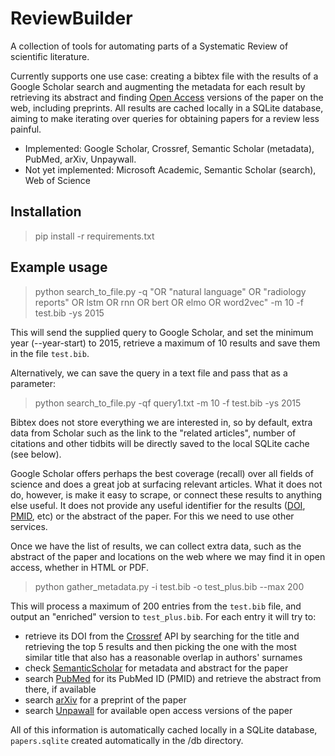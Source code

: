 # ReviewBuilder
A collection of tools for automating parts of a Systematic Review of scientific literature.

Currently supports one use case: creating a bibtex file with the results of a Google Scholar search and augmenting the metadata for each result by retrieving its abstract and finding [Open Access](https://en.wikipedia.org/wiki/Open_access) versions of the paper on the web, including preprints. All results are cached locally in a SQLite database, aiming to make iterating over queries for obtaining papers for a review less painful.

- Implemented: Google Scholar, Crossref, Semantic Scholar (metadata), PubMed, arXiv, Unpaywall.
- Not yet implemented: Microsoft Academic, Semantic Scholar (search), Web of Science

## Installation

> pip install -r requirements.txt

## Example usage

> python search_to_file.py -q "OR \"natural language\" OR \"radiology reports\" OR lstm OR rnn OR bert OR elmo OR word2vec" -m 10 -f test.bib -ys 2015

This will send the supplied query to Google Scholar, and set the minimum year (--year-start) to 2015, retrieve a maximum of 10 results and save them in the file `test.bib`. 

Alternatively, we can save the query in a text file and pass that as a parameter:

> python search_to_file.py -qf query1.txt -m 10 -f test.bib -ys 2015

Bibtex does not store everything we are interested in, so by default, extra data from Scholar such as the link to the "related articles", number of citations and other tidbits will be directly saved to the local SQLite cache (see below).

Google Scholar offers perhaps the best coverage (recall) over all fields of science and does a great job at surfacing relevant articles. What it does not do, however, is make it easy to scrape, or connect these results to anything else useful. It does not provide any useful identifier for the results ([DOI](http://www.doi.org/), [PMID](https://www.ncbi.nlm.nih.gov/pmc/pmctopmid/), etc) or the abstract of the paper.  For this we need to use other services.

Once we have the list of results, we can collect extra data, such as the abstract of the paper and locations on the web where we may find it in open access, whether in HTML or PDF.

> python gather_metadata.py -i test.bib -o test_plus.bib --max 200

This will process a maximum of 200 entries from the `test.bib` file, and output an "enriched" version to `test_plus.bib`. For each entry it will try to:
- retrieve its DOI from the [Crossref](http://www.crossref.org/) API by searching for the title and retrieving the top 5 results and then picking the one with the most similar title that also has a reasonable overlap in authors' surnames
- check [SemanticScholar](http://www.semanticscholar.org/) for metadata and abstract for the paper
- search [PubMed](http://www.ncbi.nlm.nih.gov/pubmed/) for its PubMed ID (PMID) and retrieve the abstract from there, if available
- search [arXiv](http://arxiv.org) for a preprint of the paper
- search [Unpawall](http://unpaywall.org) for available open access versions of the paper

All of this information is automatically cached locally in a SQLite database, `papers.sqlite` created automatically in the /db directory.


